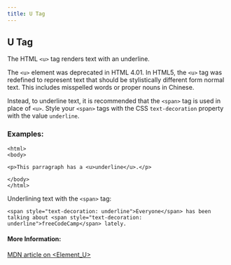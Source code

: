 ```yaml
---
title: U Tag
---
```

## U Tag

The HTML `<u>` tag renders text with an underline.

The `<u>` element was deprecated in HTML 4.01. In HTML5, the `<u>` tag was redefined to represent text that should be stylistically different form normal text. This includes misspelled words or proper nouns in Chinese.

Instead, to underline text, it is recommended that the `<span>` tag is used in place of `<u>`. Style your `<span>` tags with the CSS `text-decoration` property with the value `underline`.

### Examples:
```
<html>
<body>

<p>This parragraph has a <u>underline</u>.</p>

</body>
</html>
```
Underlining text with the `<span>` tag:
```
<span style="text-decoration: underline">Everyone</span> has been talking about <span style="text-decoration: underline">freeCodeCamp</span> lately.
```


#### More Information:

<!-- Please add any articles you think might be helpful to read before writing the article -->
<a href='https://developer.mozilla.org/en-US/docs/Web/HTML/Element/u' target='_blank' rel='nofollow'> MDN article on &lt;Element_U&gt; </a>
